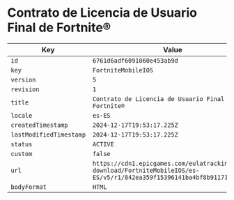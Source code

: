 # Contrato de Licencia de Usuario Final de Fortnite®

| Key | Value |
| --- | ----- |
| `id` | `6761d6adf6091060e453ab9d` |
| `key` | `FortniteMobileIOS` |
| `version` | `5` |
| `revision` | `1` |
| `title` | `Contrato de Licencia de Usuario Final de Fortnite®` |
| `locale` | `es-ES` |
| `createdTimestamp` | `2024-12-17T19:53:17.225Z` |
| `lastModifiedTimestamp` | `2024-12-17T19:53:17.225Z` |
| `status` | `ACTIVE` |
| `custom` | `false` |
| `url` | `https://cdn1.epicgames.com/eulatracking-download/FortniteMobileIOS/es-ES/v5/r1/842ea359f15396141ba4bf8b91171a2b.pdf` |
| `bodyFormat` | `HTML` |
